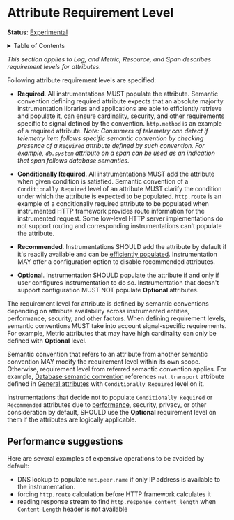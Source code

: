 # Attribute Requirement Level

**Status**: [Experimental](../document-status.md)

<details>
<summary>Table of Contents</summary>

<!-- toc -->

- [Performance suggestions](#performance-suggestions)

<!-- tocstop -->

</details>

_This section applies to Log, and Metric, Resource, and Span describes requirement levels for attributes._

Following attribute requirement levels are specified:

- **Required**. All instrumentations MUST populate the attribute. Semantic convention defining required attribute expects that an absolute majority instrumentation libraries and applications are able to efficiently retrieve and populate it, can ensure cardinality, security, and other requirements specific to signal defined by the convention. `http.method` is an example of a required attribute.
_Note: Consumers of telemetry can detect if telemetry item follows specific semantic convention by checking presence of a `Required` attribute defined by such convention. For example, `db.system` attribute on a span can be used as an indication that span follows database semantics._

- **Conditionally Required**. All instrumentations MUST add the attribute when given condition is satisfied. Semantic convention of a `Conditionally Required` level of an attribute MUST clarify the condition under which the attribute is expected to be populated.
`http.route` is an example of a conditionally required attribute to be populated when instrumented HTTP framework provides route information for the instrumented request. Some low-level HTTP server implementations do not support routing and corresponding instrumentations can't populate the attribute.

- **Recommended**. Instrumentations SHOULD add the attribute by default if it's readily available and can be [efficiently populated](#performance-suggestions). Instrumentation MAY offer a configuration option to disable recommended attributes.

- **Optional**. Instrumentation SHOULD populate the attribute if and only if user configures instrumentation to do so. Instrumentation that doesn't support configuration MUST NOT populate **Optional** attributes.

The requirement level for attribute is defined by semantic conventions depending on attribute availability across instrumented entities, performance, security, and other factors. When defining requirement levels, semantic conventions MUST take into account signal-specific requirements. For example, Metric attributes that may have high cardinality can only be defined with **Optional** level.

Semantic convention that refers to an attribute from another semantic convention MAY modify the requirement level within its own scope. Otherwise, requirement level from referred semantic convention applies.
For example, [Database semantic convention](../trace/semantic_conventions/database.md) references `net.transport` attribute defined in [General attributes](../trace/semantic_conventions/span-general.md) with `Conditionally Required` level on it.

Instrumentations that decide not to populate `Conditionally Required` or `Recommended` attributes due to [performance](#performance-suggestions), security, privacy, or other consideration by default, SHOULD use the **Optional** requirement level on them if the attributes are logically applicable.

## Performance suggestions

Here are several examples of expensive operations to be avoided by default:

- DNS lookup to populate `net.peer.name` if only IP address is available to the instrumentation.
- forcing `http.route` calculation before HTTP framework calculates it
- reading response stream to find `http.response_content_length` when `Content-Length` header is not available
